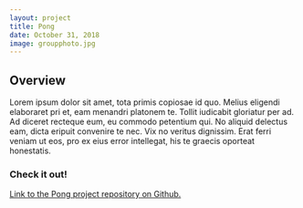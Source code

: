 ```yaml
---
layout: project
title: Pong
date: October 31, 2018
image: groupphoto.jpg
---
```


## Overview
Lorem ipsum dolor sit amet, tota primis copiosae id quo. Melius eligendi elaboraret pri et, eam menandri platonem te. Tollit iudicabit gloriatur per ad. Ad diceret recteque eum, eu commodo petentium qui. No aliquid delectus eam, dicta eripuit convenire te nec. Vix no veritus dignissim. Erat ferri veniam ut eos, pro ex eius error intellegat, his te graecis oporteat honestatis.

### Check it out!
[Link to the Pong project repository on Github.](https://github.com/victorozoh/ME495_Embedded_Systems_Final_Project)
